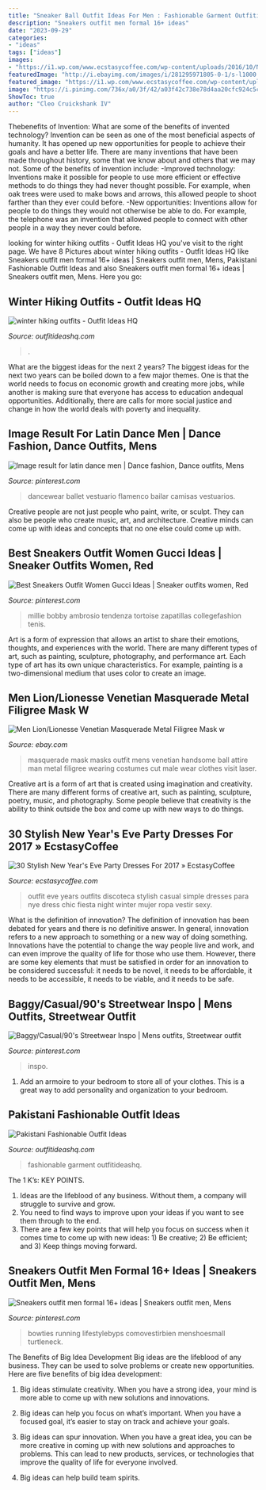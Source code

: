 ```yaml
---
title: "Sneaker Ball Outfit Ideas For Men : Fashionable Garment Outfitideashq"
description: "Sneakers outfit men formal 16+ ideas"
date: "2023-09-29"
categories:
- "ideas"
tags: ["ideas"]
images:
- "https://i1.wp.com/www.ecstasycoffee.com/wp-content/uploads/2016/10/New-Years-Eve-Outfit-Ideas-11.jpg?resize=600%2C900"
featuredImage: "http://i.ebayimg.com/images/i/281295971805-0-1/s-l1000.jpg"
featured_image: "https://i1.wp.com/www.ecstasycoffee.com/wp-content/uploads/2016/10/New-Years-Eve-Outfit-Ideas-11.jpg?resize=600%2C900"
image: "https://i.pinimg.com/736x/a0/3f/42/a03f42c738e78d4aa20cfc924c5cbc1a.jpg"
ShowToc: true
author: "Cleo Cruickshank IV"
---
```



Thebenefits of Invention: What are some of the benefits of invented technology?
Invention can be seen as one of the most beneficial aspects of humanity. It has opened up new opportunities for people to achieve their goals and have a better life. There are many inventions that have been made throughout history, some that we know about and others that we may not. Some of the benefits of invention include: 
-Improved technology: Inventions make it possible for people to use more efficient or effective methods to do things they had never thought possible. For example, when oak trees were used to make bows and arrows, this allowed people to shoot farther than they ever could before. 
-New opportunities: Inventions allow for people to do things they would not otherwise be able to do. For example, the telephone was an invention that allowed people to connect with other people in a way they never could before.

	

		
looking for winter hiking outfits - Outfit Ideas HQ you've visit to the right page. We have 8 Pictures about winter hiking outfits - Outfit Ideas HQ like Sneakers outfit men formal 16+ ideas | Sneakers outfit men, Mens, Pakistani Fashionable Outfit Ideas and also Sneakers outfit men formal 16+ ideas | Sneakers outfit men, Mens. Here you go:
		
    
## Winter Hiking Outfits - Outfit Ideas HQ

<img loading=lazy src="https://outfitideashq.com/wp-content/uploads/2016/07/winter-hiking-outfits.jpg" onerror="this.onerror=null;this.src='https://tse3.mm.bing.net/th?id=OIP.reug-v4hAPSF2H7VFL8TJQHaLR&amp;pid=15.1';" alt="winter hiking outfits - Outfit Ideas HQ">

_Source: outfitideashq.com_

>. 

	

What are the biggest ideas for the next 2 years?
The biggest ideas for the next two years can be boiled down to a few major themes. One is that the world needs to focus on economic growth and creating more jobs, while another is making sure that everyone has access to education andequal opportunities. Additionally, there are calls for more social justice and change in how the world deals with poverty and inequality.

    
## Image Result For Latin Dance Men | Dance Fashion, Dance Outfits, Mens

<img loading=lazy src="https://i.pinimg.com/originals/c8/60/54/c86054bc549e09c0ad0e04fc8ca00da7.jpg" onerror="this.onerror=null;this.src='https://tse3.mm.bing.net/th?id=OIP.vfWuwat181xagbfqtMzNIwAAAA&amp;pid=15.1';" alt="Image result for latin dance men | Dance fashion, Dance outfits, Mens">

_Source: pinterest.com_

>dancewear ballet vestuario flamenco bailar camisas vestuarios. 

	

Creative people are not just people who paint, write, or sculpt. They can also be people who create music, art, and architecture. Creative minds can come up with ideas and concepts that no one else could come up with.

    
## Best Sneakers Outfit Women Gucci Ideas | Sneaker Outfits Women, Red

<img loading=lazy src="https://i.pinimg.com/736x/8e/f0/60/8ef0606b2d32f79e8e9e1e13780338ae.jpg" onerror="this.onerror=null;this.src='https://tse3.mm.bing.net/th?id=OIP.xFjfYtWb9AIjjxkh-ufceAAAAA&amp;pid=15.1';" alt="Best Sneakers Outfit Women Gucci Ideas | Sneaker outfits women, Red">

_Source: pinterest.com_

>millie bobby ambrosio tendenza tortoise zapatillas collegefashion tenis. 

	

Art is a form of expression that allows an artist to share their emotions, thoughts, and experiences with the world. There are many different types of art, such as painting, sculpture, photography, and performance art. Each type of art has its own unique characteristics. For example, painting is a two-dimensional medium that uses color to create an image.

    
## Men Lion/Lionesse Venetian Masquerade Metal Filigree Mask W

<img loading=lazy src="http://i.ebayimg.com/images/i/281295971805-0-1/s-l1000.jpg" onerror="this.onerror=null;this.src='https://tse1.mm.bing.net/th?id=OIP.auiMFoOkwbnux-LT6I8rlwHaJ4&amp;pid=15.1';" alt="Men Lion/Lionesse Venetian Masquerade Metal Filigree Mask w">

_Source: ebay.com_

>masquerade mask masks outfit mens venetian handsome ball attire man metal filigree wearing costumes cut male wear clothes visit laser. 

	

Creative art is a form of art that is created using imagination and creativity. There are many different forms of creative art, such as painting, sculpture, poetry, music, and photography. Some people believe that creativity is the ability to think outside the box and come up with new ways to do things.

    
## 30 Stylish New Year&#039;s Eve Party Dresses For 2017 » EcstasyCoffee

<img loading=lazy src="https://i1.wp.com/www.ecstasycoffee.com/wp-content/uploads/2016/10/New-Years-Eve-Outfit-Ideas-11.jpg?resize=600%2C900" onerror="this.onerror=null;this.src='https://tse4.mm.bing.net/th?id=OIP.aoZRTmUdPc1CyGa0g_MMhwHaLH&amp;pid=15.1';" alt="30 Stylish New Year&#039;s Eve Party Dresses For 2017 » EcstasyCoffee">

_Source: ecstasycoffee.com_

>outfit eve years outfits discoteca stylish casual simple dresses para nye dress chic fiesta night winter mujer ropa vestir sexy. 

	

What is the definition of innovation?
The definition of innovation has been debated for years and there is no definitive answer. In general, innovation refers to a new approach to something or a new way of doing something. Innovations have the potential to change the way people live and work, and can even improve the quality of life for those who use them. However, there are some key elements that must be satisfied in order for an innovation to be considered successful: it needs to be novel, it needs to be affordable, it needs to be accessible, it needs to be viable, and it needs to be safe.

    
## Baggy/Casual/90&#039;s Streetwear Inspo | Mens Outfits, Streetwear Outfit

<img loading=lazy src="https://i.pinimg.com/736x/05/74/f0/0574f0fc6bf582b664ec6eb24202f34a.jpg" onerror="this.onerror=null;this.src='https://tse3.mm.bing.net/th?id=OIP.PglT0nMeS7OYzYL1BPPIgAHaLH&amp;pid=15.1';" alt="Baggy/Casual/90&#039;s Streetwear Inspo | Mens outfits, Streetwear outfit">

_Source: pinterest.com_

>inspo. 

	

1. Add an armoire to your bedroom to store all of your clothes. This is a great way to add personality and organization to your bedroom.

    
## Pakistani Fashionable Outfit Ideas

<img loading=lazy src="https://outfitideashq.com/wp-content/uploads/2014/08/pakistani-fashion-outfit-ideas-4.jpg" onerror="this.onerror=null;this.src='https://tse4.mm.bing.net/th?id=OIP.GV9nynemfQ7BwWU9UV95AwHaNr&amp;pid=15.1';" alt="Pakistani Fashionable Outfit Ideas">

_Source: outfitideashq.com_

>fashionable garment outfitideashq. 

	

The 1 K’s: KEY POINTS.
1. Ideas are the lifeblood of any business. Without them, a company will struggle to survive and grow.
2. You need to find ways to improve upon your ideas if you want to see them through to the end.
3. There are a few key points that will help you focus on success when it comes time to come up with new ideas: 1) Be creative; 2) Be efficient; and 3) Keep things moving forward.

    
## Sneakers Outfit Men Formal 16+ Ideas | Sneakers Outfit Men, Mens

<img loading=lazy src="https://i.pinimg.com/736x/a0/3f/42/a03f42c738e78d4aa20cfc924c5cbc1a.jpg" onerror="this.onerror=null;this.src='https://tse1.mm.bing.net/th?id=OIP.8hnFNa6aY5j0rstKVlyCEQAAAA&amp;pid=15.1';" alt="Sneakers outfit men formal 16+ ideas | Sneakers outfit men, Mens">

_Source: pinterest.com_

>bowties running lifestylebyps comovestirbien menshoesmall turtleneck. 

	

The Benefits of Big Idea Development
Big ideas are the lifeblood of any business. They can be used to solve problems or create new opportunities. Here are five benefits of big idea development:
1. Big ideas stimulate creativity. When you have a strong idea, your mind is more able to come up with new solutions and innovations.

2. Big ideas can help you focus on what’s important. When you have a focused goal, it’s easier to stay on track and achieve your goals.

3. Big ideas can spur innovation. When you have a great idea, you can be more creative in coming up with new solutions and approaches to problems. This can lead to new products, services, or technologies that improve the quality of life for everyone involved.

4. Big ideas can help build team spirits.

